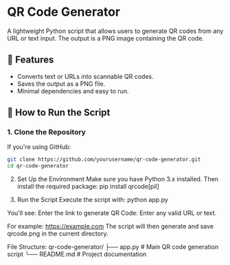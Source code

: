 # QR Code Generator

A lightweight Python script that allows users to generate QR codes from any URL or text input. The output is a PNG image containing the QR code.

## 📌 Features

- Converts text or URLs into scannable QR codes.
- Saves the output as a PNG file.
- Minimal dependencies and easy to run.

## 🚀 How to Run the Script

### 1. Clone the Repository

If you're using GitHub:

```bash
git clone https://github.com/yourusername/qr-code-generator.git
cd qr-code-generator
```

2. Set Up the Environment
Make sure you have Python 3.x installed. Then install the required package:
pip install qrcode[pil]

3. Run the Script
Execute the script with:
python app.py

You'll see:
Enter the link to generate QR Code:
Enter any valid URL or text.

For example:
https://example.com
The script will then generate and save qrcode.png in the current directory.

File Structure:
qr-code-generator/
├── app.py         # Main QR code generation script
└── README.md      # Project documentation
